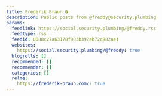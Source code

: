 ```yaml
---
title: Frederik Braun �
description: Public posts from @freddy@security.plumbing
params:
  feedlink: https://social.security.plumbing/@freddy.rss
  feedtype: rss
  feedid: 0088c27a63178f983b392eb72c982ae1
  websites:
    https://social.security.plumbing/@freddy: true
  blogrolls: []
  recommended: []
  recommender: []
  categories: []
  relme:
    https://frederik-braun.com/: true
---
```

